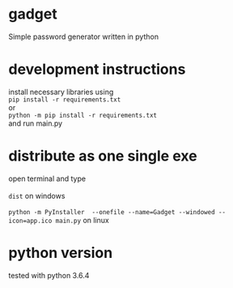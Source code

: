 # gadget
Simple password generator written in python
# development instructions
install necessary libraries using  <br /> 
``pip install -r requirements.txt`` 
 <br />  or<br /> 
``python -m pip install -r requirements.txt``  <br />
and run main.py <br /> 

# distribute as one single exe
open terminal and type <br /><br/>``dist`` on windows<br/><br/>
``python -m PyInstaller  --onefile --name=Gadget --windowed --icon=app.ico main.py`` on linux

# python version
tested with python 3.6.4